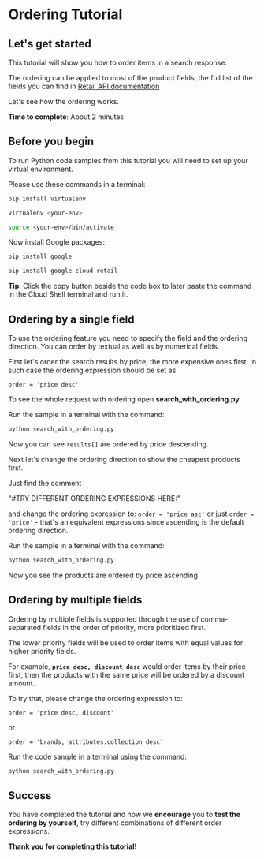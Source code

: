 # **Ordering Tutorial**

## Let's get started

This tutorial will show you how to order items in a search response. 

The ordering can be applied to most of the product fields, the full list of the fields you can find in [Retail API documentation](https://cloud.google.com/retail/docs/filter-and-order#order)


Let's see how the ordering works.

**Time to complete**: About 2 minutes

## Before you begin

To run Python code samples from this tutorial you will need to set up your virtual environment.

Please use these commands in a terminal:
```bash
pip install virtualenv
```
```bash
virtualenv <your-env>
```
```bash
source <your-env>/bin/activate
```
Now install Google packages:
```bash
pip install google
```
```bash
pip install google-cloud-retail
```

**Tip**: Click the copy button beside the code box to later paste the command in the Cloud Shell terminal and run it.


## Ordering by a single field

To use the ordering feature you need to specify the field and the ordering direction. You can order by textual as well as by numerical fields.

First let's order the search results by price, the more expensive ones first. In such case the ordering expression should be set as 

```order = 'price desc'```
 

To see the whole request with ordering open **search_with_ordering.py**

Run the sample in a terminal with the command:
```bash
python search_with_ordering.py
```

Now you can see ```results[]``` are ordered by price descending.

Next let's change the ordering direction to show the cheapest products first.

Just find the comment 

"#TRY DIFFERENT ORDERING EXPRESSIONS HERE:" 

and change the ordering expression to: 
```order = 'price asc'``` or just ```order = 'price'``` - that's an equivalent expressions since ascending is the default ordering direction.

Run the sample in a terminal with the command:
```bash
python search_with_ordering.py
```

Now you see the products are ordered by price ascending

## Ordering by multiple fields

Ordering by multiple fields is supported through the use of comma-separated fields in the order of priority, more prioritized first. 

The lower priority fields will be used to order items with equal values for higher priority fields. 


For example, **```price desc, discount desc```** would order items by their price first, then the products with the same price will be ordered by a discount amount.

To try that, please change the ordering expression to:
```
order = 'price desc, discount'
```

or

```
order = 'brands, attributes.collection desc'
```

Run the code sample in a terminal using the command:
```bash
python search_with_ordering.py
```

## Success 

You have completed the tutorial and now we **encourage** you to **test the ordering by yourself**, try different combinations of different order expressions.

**Thank you for completing this tutorial!**

